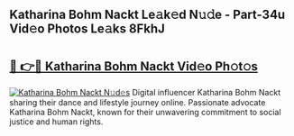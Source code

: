 ## Katharina Bohm Nackt Le𝚊k𝚎d N𝚞𝚍e - Part-34u Vid𝚎o Photos Le𝚊ks 8FkhJ

# <h2><a href="http://fb7p7dw.evod.top/?m=Katharina+Bohm+Nackt">🔗 👉🔴 Katharina Bohm Nackt Vid𝚎o Ph𝚘t𝚘s</a></h2>

[![Katharina Bohm Nackt N𝚞d𝚎s](https://i.imgur.com/8V9OHl7.gif)](http://fb7p7dw.evod.top/?m=Katharina+Bohm+Nackt)
Digital influencer Katharina Bohm Nackt sharing their dance and lifestyle journey online. Passionate advocate Katharina Bohm Nackt, known for their unwavering commitment to social justice and human rights. 
